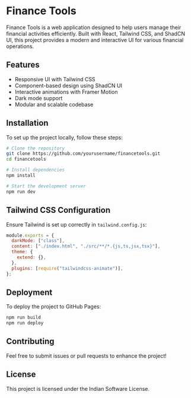 # Finance Tools

Finance Tools is a web application designed to help users manage their financial activities efficiently. Built with React, Tailwind CSS, and ShadCN UI, this project provides a modern and interactive UI for various financial operations.

## Features
- Responsive UI with Tailwind CSS
- Component-based design using ShadCN UI
- Interactive animations with Framer Motion
- Dark mode support
- Modular and scalable codebase

## Installation
To set up the project locally, follow these steps:

```sh
# Clone the repository
git clone https://github.com/yourusername/financetools.git
cd financetools

# Install dependencies
npm install

# Start the development server
npm run dev
```

## Tailwind CSS Configuration
Ensure Tailwind is set up correctly in `tailwind.config.js`:

```js
module.exports = {
  darkMode: ["class"],
  content: ["./index.html", "./src/**/*.{js,ts,jsx,tsx}"],
  theme: {
    extend: {},
  },
  plugins: [require("tailwindcss-animate")],
};
```

## Deployment
To deploy the project to GitHub Pages:

```sh
npm run build
npm run deploy
```

## Contributing
Feel free to submit issues or pull requests to enhance the project!

## License
This project is licensed under the Indian Software License.
